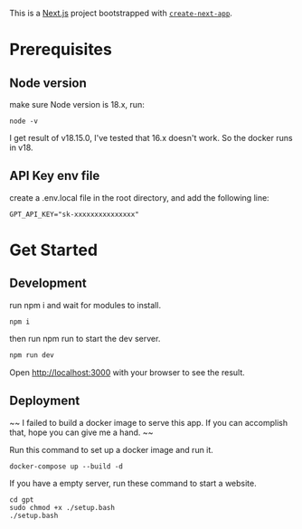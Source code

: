 This is a [Next.js](https://nextjs.org/) project bootstrapped with [`create-next-app`](https://github.com/vercel/next.js/tree/canary/packages/create-next-app).

# Prerequisites
## Node version

make sure Node version is 18.x, run:
    
    node -v

I get result of v18.15.0, I've tested that 16.x doesn't work. So the docker runs in v18.

## API Key env file
create a .env.local file in the root directory, and add the following line:
    
    GPT_API_KEY="sk-xxxxxxxxxxxxxxx"

# Get Started
## Development
run npm i and wait for modules to install.

    npm i
then run npm run to start the dev server.
```bash
npm run dev
```
Open [http://localhost:3000](http://localhost:3000) with your browser to see the result.

## Deployment


~~  I failed to build a docker image to serve this app. If you can accomplish that, hope you can give me a hand.  ~~

Run this command to set up a docker image and run it.

    docker-compose up --build -d

If you have a empty server, run these command to start a website.

    cd gpt
    sudo chmod +x ./setup.bash
    ./setup.bash






